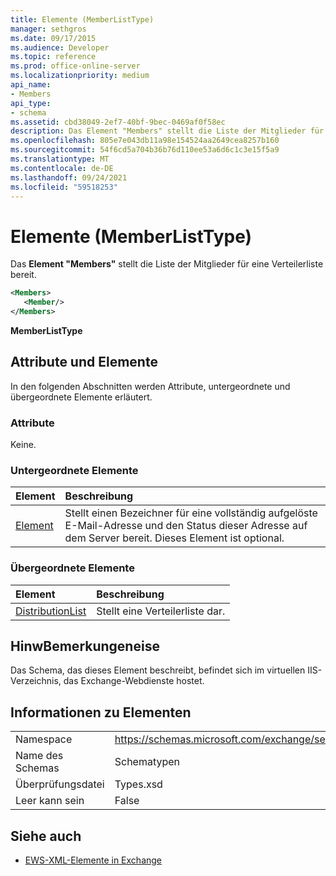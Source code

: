 ```yaml
---
title: Elemente (MemberListType)
manager: sethgros
ms.date: 09/17/2015
ms.audience: Developer
ms.topic: reference
ms.prod: office-online-server
ms.localizationpriority: medium
api_name:
- Members
api_type:
- schema
ms.assetid: cbd38049-2ef7-40bf-9bec-0469af0f58ec
description: Das Element "Members" stellt die Liste der Mitglieder für eine Verteilerliste bereit.
ms.openlocfilehash: 805e7e043db11a98e154524aa2649cea8257b160
ms.sourcegitcommit: 54f6cd5a704b36b76d110ee53a6d6c1c3e15f5a9
ms.translationtype: MT
ms.contentlocale: de-DE
ms.lasthandoff: 09/24/2021
ms.locfileid: "59518253"
---
```

# <a name="members-memberlisttype"></a>Elemente (MemberListType)

Das **Element "Members"** stellt die Liste der Mitglieder für eine Verteilerliste bereit. 
  
```xml
<Members>
   <Member/>
</Members>
```

**MemberListType**

## <a name="attributes-and-elements"></a>Attribute und Elemente

In den folgenden Abschnitten werden Attribute, untergeordnete und übergeordnete Elemente erläutert.
  
### <a name="attributes"></a>Attribute

Keine.
  
### <a name="child-elements"></a>Untergeordnete Elemente

|**Element**|**Beschreibung**|
|:-----|:-----|
|[Element](member-ex15websvcsotherref.md) <br/> |Stellt einen Bezeichner für eine vollständig aufgelöste E-Mail-Adresse und den Status dieser Adresse auf dem Server bereit. Dieses Element ist optional.  <br/> |
   
### <a name="parent-elements"></a>Übergeordnete Elemente

|**Element**|**Beschreibung**|
|:-----|:-----|
|[DistributionList](distributionlist.md) <br/> |Stellt eine Verteilerliste dar.  <br/> |
   
## <a name="remarks"></a>HinwBemerkungeneise

Das Schema, das dieses Element beschreibt, befindet sich im virtuellen IIS-Verzeichnis, das Exchange-Webdienste hostet.
  
## <a name="element-information"></a>Informationen zu Elementen

|||
|:-----|:-----|
|Namespace  <br/> |https://schemas.microsoft.com/exchange/services/2006/types  <br/> |
|Name des Schemas  <br/> |Schematypen  <br/> |
|Überprüfungsdatei  <br/> |Types.xsd  <br/> |
|Leer kann sein  <br/> |False  <br/> |
   
## <a name="see-also"></a>Siehe auch

- [EWS-XML-Elemente in Exchange](ews-xml-elements-in-exchange.md)

